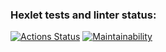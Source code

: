 ### Hexlet tests and linter status:
[![Actions Status](https://github.com/Maksim-Uteev/python-project-49/actions/workflows/hexlet-check.yml/badge.svg)](https://github.com/Maksim-Uteev/python-project-49/actions)
[![Maintainability](https://api.codeclimate.com/v1/badges/a99a88d28ad37a79dbf6/maintainability)](https://codeclimate.com/github/codeclimate/codeclimate/maintainability)
